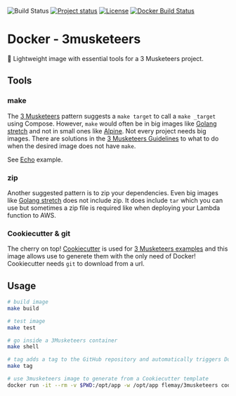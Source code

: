 ![Build Status](https://travis-ci.org/flemay/docker-3musketeers.svg?branch=master)
[![Project status](https://img.shields.io/badge/version-latest-green.svg)](https://github.com/flemay/docker-golang/releases)
[![License](https://img.shields.io/dub/l/vibe-d.svg)](LICENSE)
[![Docker Build Status](https://img.shields.io/docker/build/flemay/3musketeers.svg)](https://hub.docker.com/r/flemay/3musketeers)

# Docker - 3musketeers

🐳 Lightweight image with essential tools for a 3 Musketeers project.

## Tools

### make

The [3 Musketeers](https://github.com/flemay/3musketeers) pattern suggests a `make target` to call a `make _target` using Compose. However, `make` would often be in big images like [Golang stretch](https://hub.docker.com/_/golang/) and not in small ones like [Alpine](https://hub.docker.com/_/alpine/). Not every project needs big images. There are solutions in the [3 Musketeers Guidelines](https://github.com/flemay/3musketeers/blob/master/GUIDELINES.md) to what to do when the desired image does not have `make`.

See [Echo](https://github.com/flemay/3mkts-cookiecutter-echo) example.

### zip

Another suggested pattern is to zip your dependencies. Even big images like [Golang stretch](https://hub.docker.com/_/golang/) does not include zip. It does include `tar` which you can use but sometimes a zip file is required like when deploying your Lambda function to AWS.

### Cookiecutter & git

The cherry on top! [Cookiecutter](https://github.com/audreyr/cookiecutter) is used for [3 Musketeers examples](https://github.com/flemay/3musketeers) and this image allows use to generete them with the only need of Docker! Cookiecutter needs `git` to download from a url.

## Usage

```bash
# build image
make build

# test image
make test

# go inside a 3Musketeers container
make shell

# tag adds a tag to the GitHub repository and automatically triggers Docker's build
make tag

# use 3musketeers image to generate from a Cookiecutter template
docker run -it --rm -v $PWD:/opt/app -w /opt/app flemay/3musketeers cookiecutter https://github.com/flemay/3mkts-cookiecutter-echo
```